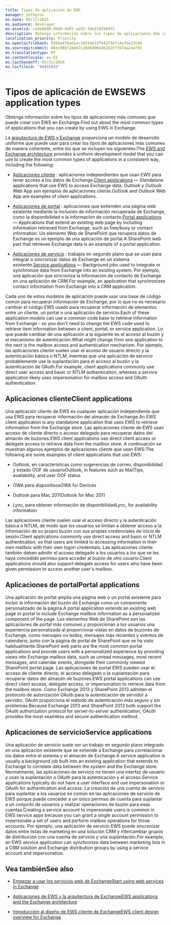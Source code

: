```yaml
---
title: Tipos de aplicación de EWS
manager: sethgros
ms.date: 09/17/2015
ms.audience: Developer
ms.assetid: ca4e8b90-d0d8-4d55-aa92-19e21659d4f5
description: Obtenga información sobre los tipos de aplicaciones más comunes que puede crear con EWS en Exchange.
localization_priority: Priority
ms.openlocfilehash: 02bbe039adaec1054ab33f642f3bf14a7ba22b90
ms.sourcegitcommit: 88ec988f2bb67c1866d06b361615f3674a24e795
ms.translationtype: MT
ms.contentlocale: es-ES
ms.lasthandoff: 05/31/2020
ms.locfileid: "44455432"
---
```

# <a name="ews-application-types"></a><span data-ttu-id="47df5-103">Tipos de aplicación de EWS</span><span class="sxs-lookup"><span data-stu-id="47df5-103">EWS application types</span></span>

<span data-ttu-id="47df5-104">Obtenga información sobre los tipos de aplicaciones más comunes que puede crear con EWS en Exchange.</span><span class="sxs-lookup"><span data-stu-id="47df5-104">Find out about the most common types of applications that you can create by using EWS in Exchange.</span></span>
  
<span data-ttu-id="47df5-105">La [arquitectura de EWS y Exchange](ews-applications-and-the-exchange-architecture.md) proporciona un modelo de desarrollo uniforme que puede usar para crear los tipos de aplicaciones más comunes de manera coherente, entre los que se incluyen los siguientes:</span><span class="sxs-lookup"><span data-stu-id="47df5-105">The [EWS and Exchange architecture](ews-applications-and-the-exchange-architecture.md) provides a uniform development model that you can use to create the most common types of applications in a consistent way, including the following:</span></span> 
  
- <span data-ttu-id="47df5-106">[Aplicaciones cliente](#bk_clientapps) : aplicaciones independientes que usan EWS para tener acceso a los datos de Exchange.</span><span class="sxs-lookup"><span data-stu-id="47df5-106">[Client applications](#bk_clientapps) — Standalone applications that use EWS to access Exchange data.</span></span> <span data-ttu-id="47df5-107">Outlook y Outlook Web App son ejemplos de aplicaciones cliente.</span><span class="sxs-lookup"><span data-stu-id="47df5-107">Outlook and Outlook Web App are examples of client applications.</span></span> 
    
- <span data-ttu-id="47df5-108">[Aplicaciones de portal](#bk_portalapps) : aplicaciones que extienden una página web existente mediante la inclusión de información recuperada de Exchange, como la disponibilidad o la información de contacto.</span><span class="sxs-lookup"><span data-stu-id="47df5-108">[Portal applications](#bk_portalapps) — Applications that extend an existing web page by including information retrieved from Exchange, such as free/busy or contact information.</span></span> <span data-ttu-id="47df5-109">Un elemento Web de SharePoint que recupera datos de Exchange es un ejemplo de una aplicación de portal.</span><span class="sxs-lookup"><span data-stu-id="47df5-109">A SharePoint web part that retrieves Exchange data is an example of a portal application.</span></span> 
    
- <span data-ttu-id="47df5-110">[Aplicaciones de servicio](#bk_serviceapps) : trabajos en segundo plano que se usan para integrar o sincronizar datos de Exchange en un sistema existente.</span><span class="sxs-lookup"><span data-stu-id="47df5-110">[Service applications](#bk_serviceapps) — Background jobs used to integrate or synchronize data from Exchange into an existing system.</span></span> <span data-ttu-id="47df5-111">Por ejemplo, una aplicación que sincroniza la información de contacto de Exchange en una aplicación de CRM.</span><span class="sxs-lookup"><span data-stu-id="47df5-111">For example, an application that synchronizes contact information from Exchange into a CRM application.</span></span> 
    
<span data-ttu-id="47df5-112">Cada uno de estos modelos de aplicación puede usar una base de código común para recuperar información de Exchange, por lo que no es necesario cambiar el código EWS usado para recuperar información de elementos entre un cliente, un portal o una aplicación de servicio.</span><span class="sxs-lookup"><span data-stu-id="47df5-112">Each of these application models can use a common code base to retrieve information from Exchange - so you don't need to change the EWS code used to retrieve item information between a client, portal, or service application.</span></span> <span data-ttu-id="47df5-113">Lo que puede cambiar de una aplicación a la siguiente es el acceso al buzón y el mecanismo de autenticación.</span><span class="sxs-lookup"><span data-stu-id="47df5-113">What might change from one application to the next is the mailbox access and authentication mechanism.</span></span> <span data-ttu-id="47df5-114">Por ejemplo, las aplicaciones cliente suelen usar el acceso de usuario directo y la autenticación básica o NTLM, mientras que una aplicación de servicio probablemente use la suplantación para el acceso al buzón y la autenticación de OAuth.</span><span class="sxs-lookup"><span data-stu-id="47df5-114">For example, client applications commonly use direct user access and basic or NTLM authentication, whereas a service application likely uses impersonation for mailbox access and OAuth authentication.</span></span>
  
## <a name="client-applications"></a><span data-ttu-id="47df5-115">Aplicaciones cliente</span><span class="sxs-lookup"><span data-stu-id="47df5-115">Client applications</span></span>
<span data-ttu-id="47df5-116"><a name="bk_clientapps"> </a></span><span class="sxs-lookup"><span data-stu-id="47df5-116"><a name="bk_clientapps"> </a></span></span>

<span data-ttu-id="47df5-117">Una aplicación cliente de EWS es cualquier aplicación independiente que usa EWS para recuperar información del almacén de Exchange.</span><span class="sxs-lookup"><span data-stu-id="47df5-117">An EWS client application is any standalone application that uses EWS to retrieve information from the Exchange store.</span></span> <span data-ttu-id="47df5-118">Las aplicaciones cliente de EWS usan acceso de cliente directo o acceso delegado para recuperar datos del almacén de buzones.</span><span class="sxs-lookup"><span data-stu-id="47df5-118">EWS client applications use direct client access or delegate access to retrieve data from the mailbox store.</span></span> <span data-ttu-id="47df5-119">A continuación se muestran algunos ejemplos de aplicaciones cliente que usan EWS:</span><span class="sxs-lookup"><span data-stu-id="47df5-119">The following are some examples of client applications that use EWS:</span></span>
  
- <span data-ttu-id="47df5-120">Outlook, en características como sugerencias de correo, disponibilidad y estado OOF de usuario</span><span class="sxs-lookup"><span data-stu-id="47df5-120">Outlook, in features such as MailTips, availability, and user OOF status</span></span>
    
- <span data-ttu-id="47df5-121">OWA para dispositivos</span><span class="sxs-lookup"><span data-stu-id="47df5-121">OWA for Devices</span></span>
    
- <span data-ttu-id="47df5-122">Outlook para Mac 2011</span><span class="sxs-lookup"><span data-stu-id="47df5-122">Outlook for Mac 2011</span></span>
    
- <span data-ttu-id="47df5-123">Lync, para obtener información de disponibilidad</span><span class="sxs-lookup"><span data-stu-id="47df5-123">Lync, for availability information</span></span>
    
<span data-ttu-id="47df5-124">Las aplicaciones cliente suelen usar el acceso directo y la autenticación básica o NTLM, de modo que los usuarios se limitan a obtener acceso a la información de su propio buzón con sus propias credenciales de inicio de sesión.</span><span class="sxs-lookup"><span data-stu-id="47df5-124">Client applications commonly use direct access and basic or NTLM authentication, so that users are limited to accessing information in their own mailbox with their own logon credentials.</span></span> <span data-ttu-id="47df5-125">Las aplicaciones cliente también deben admitir el acceso delegado a los usuarios a los que se les haya concedido permiso para acceder al buzón de otro usuario.</span><span class="sxs-lookup"><span data-stu-id="47df5-125">Client applications should also support delegate access for users who have been given permission to access another user's mailbox.</span></span>
  
## <a name="portal-applications"></a><span data-ttu-id="47df5-126">Aplicaciones de portal</span><span class="sxs-lookup"><span data-stu-id="47df5-126">Portal applications</span></span>
<span data-ttu-id="47df5-127"><a name="bk_portalapps"> </a></span><span class="sxs-lookup"><span data-stu-id="47df5-127"><a name="bk_portalapps"> </a></span></span>

<span data-ttu-id="47df5-128">Una aplicación de portal amplía una página web o un portal existente para incluir la información del buzón de Exchange como un componente personalizado de la página.</span><span class="sxs-lookup"><span data-stu-id="47df5-128">A portal application extends an existing web page or portal to include Exchange mailbox information as a personalized component of the page.</span></span> <span data-ttu-id="47df5-129">Los elementos Web de SharePoint son las aplicaciones de portal más comunes y proporcionan a los usuarios una experiencia personalizada al proporcionar vistas en datos de buzones de Exchange, como mensajes no leídos, mensajes más recientes y eventos de calendario, junto con la página de portal de SharePoint que se ha visto habitualmente.</span><span class="sxs-lookup"><span data-stu-id="47df5-129">SharePoint web parts are the most common portal applications and provide users with a personalized experience by providing views into Exchange mailbox data, such as unread messages, most recent messages, and calendar events, alongside their commonly viewed SharePoint portal page.</span></span> <span data-ttu-id="47df5-130">Las aplicaciones de portal EWS pueden usar el acceso de cliente directo, el acceso delegado o la suplantación para recuperar datos del almacén de buzones.</span><span class="sxs-lookup"><span data-stu-id="47df5-130">EWS portal applications can use direct client access, delegate access, or impersonation to retrieve data from the mailbox store.</span></span> <span data-ttu-id="47df5-131">Como Exchange 2013 y SharePoint 2013 admiten el protocolo de autorización OAuth para la autenticación de servidor a servidor, OAuth proporciona el método de autenticación más seguro y sin problemas.</span><span class="sxs-lookup"><span data-stu-id="47df5-131">Because Exchange 2013 and SharePoint 2013 both support the OAuth authorization protocol for server-to-server authentication, OAuth provides the most seamless and secure authentication method.</span></span>
  
## <a name="service-applications"></a><span data-ttu-id="47df5-132">Aplicaciones de servicio</span><span class="sxs-lookup"><span data-stu-id="47df5-132">Service applications</span></span>
<span data-ttu-id="47df5-133"><a name="bk_serviceapps"> </a></span><span class="sxs-lookup"><span data-stu-id="47df5-133"><a name="bk_serviceapps"> </a></span></span>

<span data-ttu-id="47df5-134">Una aplicación de servicio suele ser un trabajo en segundo plano integrado en una aplicación existente que se extiende a Exchange para correlacionar los datos entre el sistema y el almacén de Exchange.</span><span class="sxs-lookup"><span data-stu-id="47df5-134">A service application is usually a background job built into an existing application that extends to Exchange to correlate data between the system and the Exchange store.</span></span> <span data-ttu-id="47df5-135">Normalmente, las aplicaciones de servicio no tienen una interfaz de usuario y usan la suplantación o OAuth para la autenticación y el acceso.</span><span class="sxs-lookup"><span data-stu-id="47df5-135">Service applications typically do not have a user interface and use impersonation or OAuth for authentication and access.</span></span> <span data-ttu-id="47df5-136">La creación de una cuenta de servicio para suplantar a los usuarios es común en las aplicaciones de servicio de EWS porque puede conceder a un único permiso de cuenta para suplantar a un conjunto de usuarios y realizar operaciones de buzón para esas cuentas.</span><span class="sxs-lookup"><span data-stu-id="47df5-136">Creating a service account to impersonate users is common in EWS service apps because you can grant a single account permission to impersonate a set of users and perform mailbox operations for those accounts.</span></span> <span data-ttu-id="47df5-137">Por ejemplo, una aplicación de servicio EWS puede sincronizar datos entre listas de marketing en una solución CRM y intercambiar grupos de distribución con una cuenta de servicio y una suplantación.</span><span class="sxs-lookup"><span data-stu-id="47df5-137">For example, an EWS service application can synchronize data between marketing lists in a CRM solution and Exchange distribution groups by using a service account and impersonation.</span></span>
  
## <a name="see-also"></a><span data-ttu-id="47df5-138">Vea también</span><span class="sxs-lookup"><span data-stu-id="47df5-138">See also</span></span>


- [<span data-ttu-id="47df5-139">Empezar a usar los servicios web de Exchange</span><span class="sxs-lookup"><span data-stu-id="47df5-139">Start using web services in Exchange</span></span>](start-using-web-services-in-exchange.md)
    
- [<span data-ttu-id="47df5-140">Aplicaciones de EWS y la arquitectura de Exchange</span><span class="sxs-lookup"><span data-stu-id="47df5-140">EWS applications and the Exchange architecture</span></span>](ews-applications-and-the-exchange-architecture.md)
    
- [<span data-ttu-id="47df5-141">Introducción al diseño de EWS cliente de Exchange</span><span class="sxs-lookup"><span data-stu-id="47df5-141">EWS client design overview for Exchange</span></span>](ews-client-design-overview-for-exchange.md)
    

